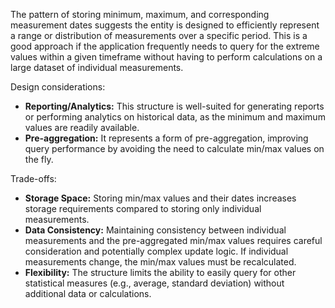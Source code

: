 The pattern of storing minimum, maximum, and corresponding measurement dates suggests the entity is designed to efficiently represent a range or distribution of measurements over a specific period. This is a good approach if the application frequently needs to query for the extreme values within a given timeframe without having to perform calculations on a large dataset of individual measurements.

Design considerations:

*   **Reporting/Analytics:** This structure is well-suited for generating reports or performing analytics on historical data, as the minimum and maximum values are readily available.
*   **Pre-aggregation:** It represents a form of pre-aggregation, improving query performance by avoiding the need to calculate min/max values on the fly.

Trade-offs:

*   **Storage Space:** Storing min/max values and their dates increases storage requirements compared to storing only individual measurements.
*   **Data Consistency:**  Maintaining consistency between individual measurements and the pre-aggregated min/max values requires careful consideration and potentially complex update logic.  If individual measurements change, the min/max values must be recalculated.
*   **Flexibility:**  The structure limits the ability to easily query for other statistical measures (e.g., average, standard deviation) without additional data or calculations.